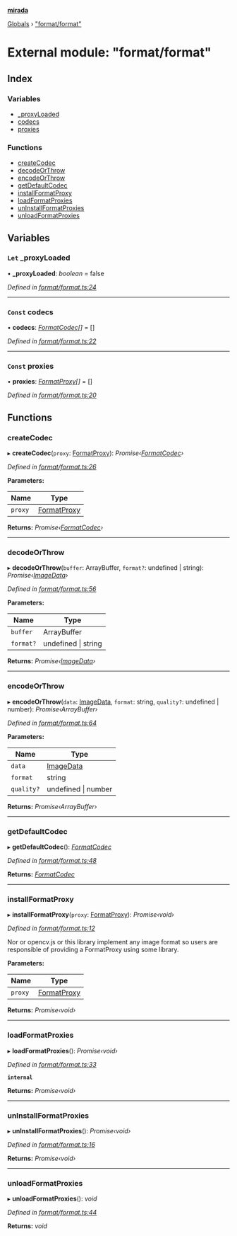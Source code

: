 **[mirada](../README.md)**

[Globals](../README.md) › ["format/format"](_format_format_.md)

# External module: "format/format"

## Index

### Variables

* [_proxyLoaded](_format_format_.md#let-_proxyloaded)
* [codecs](_format_format_.md#const-codecs)
* [proxies](_format_format_.md#const-proxies)

### Functions

* [createCodec](_format_format_.md#createcodec)
* [decodeOrThrow](_format_format_.md#decodeorthrow)
* [encodeOrThrow](_format_format_.md#encodeorthrow)
* [getDefaultCodec](_format_format_.md#getdefaultcodec)
* [installFormatProxy](_format_format_.md#installformatproxy)
* [loadFormatProxies](_format_format_.md#loadformatproxies)
* [unInstallFormatProxies](_format_format_.md#uninstallformatproxies)
* [unloadFormatProxies](_format_format_.md#unloadformatproxies)

## Variables

### `Let` _proxyLoaded

• **_proxyLoaded**: *boolean* = false

*Defined in [format/format.ts:24](https://github.com/cancerberoSgx/mirada/blob/ff42750/mirada/src/format/format.ts#L24)*

___

### `Const` codecs

• **codecs**: *[FormatCodec](../interfaces/_types_mirada_.formatcodec.md)[]* =  []

*Defined in [format/format.ts:22](https://github.com/cancerberoSgx/mirada/blob/ff42750/mirada/src/format/format.ts#L22)*

___

### `Const` proxies

• **proxies**: *[FormatProxy](_types_mirada_.md#formatproxy)[]* =  []

*Defined in [format/format.ts:20](https://github.com/cancerberoSgx/mirada/blob/ff42750/mirada/src/format/format.ts#L20)*

## Functions

###  createCodec

▸ **createCodec**(`proxy`: [FormatProxy](_types_mirada_.md#formatproxy)): *Promise‹[FormatCodec](../interfaces/_types_mirada_.formatcodec.md)›*

*Defined in [format/format.ts:26](https://github.com/cancerberoSgx/mirada/blob/ff42750/mirada/src/format/format.ts#L26)*

**Parameters:**

Name | Type |
------ | ------ |
`proxy` | [FormatProxy](_types_mirada_.md#formatproxy) |

**Returns:** *Promise‹[FormatCodec](../interfaces/_types_mirada_.formatcodec.md)›*

___

###  decodeOrThrow

▸ **decodeOrThrow**(`buffer`: ArrayBuffer, `format?`: undefined | string): *Promise‹[ImageData](../classes/_types_opencv__hacks_.imagedata.md)›*

*Defined in [format/format.ts:56](https://github.com/cancerberoSgx/mirada/blob/ff42750/mirada/src/format/format.ts#L56)*

**Parameters:**

Name | Type |
------ | ------ |
`buffer` | ArrayBuffer |
`format?` | undefined \| string |

**Returns:** *Promise‹[ImageData](../classes/_types_opencv__hacks_.imagedata.md)›*

___

###  encodeOrThrow

▸ **encodeOrThrow**(`data`: [ImageData](../classes/_types_opencv__hacks_.imagedata.md), `format`: string, `quality?`: undefined | number): *Promise‹ArrayBuffer›*

*Defined in [format/format.ts:64](https://github.com/cancerberoSgx/mirada/blob/ff42750/mirada/src/format/format.ts#L64)*

**Parameters:**

Name | Type |
------ | ------ |
`data` | [ImageData](../classes/_types_opencv__hacks_.imagedata.md) |
`format` | string |
`quality?` | undefined \| number |

**Returns:** *Promise‹ArrayBuffer›*

___

###  getDefaultCodec

▸ **getDefaultCodec**(): *[FormatCodec](../interfaces/_types_mirada_.formatcodec.md)*

*Defined in [format/format.ts:48](https://github.com/cancerberoSgx/mirada/blob/ff42750/mirada/src/format/format.ts#L48)*

**Returns:** *[FormatCodec](../interfaces/_types_mirada_.formatcodec.md)*

___

###  installFormatProxy

▸ **installFormatProxy**(`proxy`: [FormatProxy](_types_mirada_.md#formatproxy)): *Promise‹void›*

*Defined in [format/format.ts:12](https://github.com/cancerberoSgx/mirada/blob/ff42750/mirada/src/format/format.ts#L12)*

Nor or opencv.js or this library implement any image format so users are
responsible of providing a FormatProxy using some library.

**Parameters:**

Name | Type |
------ | ------ |
`proxy` | [FormatProxy](_types_mirada_.md#formatproxy) |

**Returns:** *Promise‹void›*

___

###  loadFormatProxies

▸ **loadFormatProxies**(): *Promise‹void›*

*Defined in [format/format.ts:33](https://github.com/cancerberoSgx/mirada/blob/ff42750/mirada/src/format/format.ts#L33)*

**`internal`** 

**Returns:** *Promise‹void›*

___

###  unInstallFormatProxies

▸ **unInstallFormatProxies**(): *Promise‹void›*

*Defined in [format/format.ts:16](https://github.com/cancerberoSgx/mirada/blob/ff42750/mirada/src/format/format.ts#L16)*

**Returns:** *Promise‹void›*

___

###  unloadFormatProxies

▸ **unloadFormatProxies**(): *void*

*Defined in [format/format.ts:44](https://github.com/cancerberoSgx/mirada/blob/ff42750/mirada/src/format/format.ts#L44)*

**Returns:** *void*
